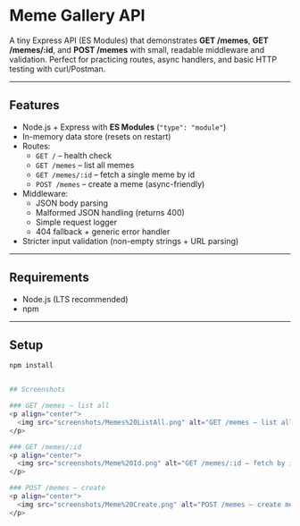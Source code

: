 # Meme Gallery API

A tiny Express API (ES Modules) that demonstrates **GET /memes**, **GET /memes/:id**, and **POST /memes** with small, readable middleware and validation. Perfect for practicing routes, async handlers, and basic HTTP testing with curl/Postman.

---

## Features

- Node.js + Express with **ES Modules** (`"type": "module"`)
- In-memory data store (resets on restart)
- Routes:
  - `GET /` – health check
  - `GET /memes` – list all memes
  - `GET /memes/:id` – fetch a single meme by id
  - `POST /memes` – create a meme (async-friendly)
- Middleware:
  - JSON body parsing
  - Malformed JSON handling (returns 400)
  - Simple request logger
  - 404 fallback + generic error handler
- Stricter input validation (non-empty strings + URL parsing)

---

## Requirements

- Node.js (LTS recommended)
- npm

---

## Setup

```bash
npm install


## Screenshots

### GET /memes — list all
<p align="center">
  <img src="screenshots/Memes%20ListAll.png" alt="GET /memes — list all memes" width="800">
</p>

### GET /memes/:id
<p align="center">
  <img src="screenshots/Meme%20Id.png" alt="GET /memes/:id — fetch by id" width="800">
</p>

### POST /memes — create
<p align="center">
  <img src="screenshots/Meme%20Create.png" alt="POST /memes — create meme" width="800">
</p>






